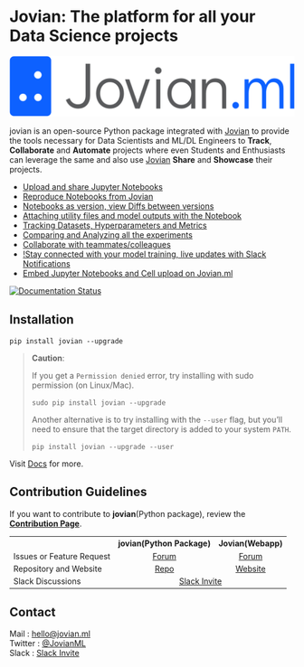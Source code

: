 # Jovian: The platform for all your Data Science projects

![](/docs/jvn_full_logo.png)

jovian is an open-source Python package integrated with [Jovian](https://jovian.ml/?utm_source=github) to provide the tools necessary for Data Scientists and ML/DL Engineers to **Track**, **Collaborate** and **Automate** projects where even Students and Enthusiasts can leverage the same and also use [Jovian](https://jovian.ml/?utm_source=github) **Share** and **Showcase** their projects.

- [Upload and share Jupyter Notebooks](https://docs.jovian.ml/en/latest/user-guide/02-upload.html)
- [Reproduce Notebooks from Jovian](https://docs.jovian.ml/en/latest/user-guide/03-reproduce.html)
- [Notebooks as version, view Diffs between versions](https://docs.jovian.ml/en/latest/user-guide/04-version.html)
- [Attaching utility files and model outputs with the Notebook](https://docs.jovian.ml/en/latest/user-guide/05-attach.html)
- [Tracking Datasets, Hyperparameters and Metrics](https://docs.jovian.ml/en/latest/user-guide/06-track.html)
- [Comparing and Analyzing all the experiments](https://docs.jovian.ml/en/latest/user-guide/07-compare.html)
- [Collaborate with teammates/colleagues](https://docs.jovian.ml/en/latest/user-guide/08-collaborate.html)
- [!Stay connected with your model training, live updates with Slack Notifications](https://docs.jovian.ml/en/latest/user-guide/09-integrations.html)
- [Embed Jupyter Notebooks and Cell upload on Jovian.ml](https://docs.jovian.ml/en/latest/user-guide/10-embed.html)

[![Documentation Status](https://readthedocs.org/projects/jovian-py/badge/?version=latest)](https://jovian-py.readthedocs.io/en/latest/?badge=latest)

## Installation

```
pip install jovian --upgrade
```

> **Caution**:
>
> If you get a `Permission denied` error, try installing with sudo permission (on Linux/Mac).
>
> ```
> sudo pip install jovian --upgrade
> ```
>
> Another alternative is to try installing with the `--user` flag, but you’ll need to ensure that the target directory is added to your system `PATH`.
>
> ```
> pip install jovian --upgrade --user
> ```

Visit [Docs](https://jovian-py.readthedocs.io) for more.

## Contribution Guidelines

If you want to contribute to **jovian**(Python package), review the [**Contribution Page**](https://github.com/JovianML/jovian-py/blob/master/CONTRIBUTING.md).

<table>
    <tr>
        <th> </th>
        <th>jovian(Python Package)</th>
        <th>Jovian(Webapp)</th>
    </tr>
    <tr>
        <td>Issues or Feature Request</td>
        <td align="center"> <a href="https://github.com/JovianML/jovian-py/issues">Forum</a> </td>
        <td align="center"> <a href="https://github.com/JovianML/jovian-support/issues">Forum</a> </td>
    </tr>
    <tr>
        <td>Repository and Website</td>
        <td align="center"> <a href="https://github.com/JovianML">Repo</a> </td>
        <td align="center"> <a href="https://jovian.ml/?utm_source=github">Website</a> </td>
    </tr>
    <tr>
        <td>Slack Discussions</td>
        <td align="center" colspan=2> <a href="https://bit.ly/jovian-users">Slack Invite</a> </td>
    </tr>
</table>

## Contact

Mail : hello@jovian.ml
<br>
Twitter : [@JovianML](https://twitter.com/JovianML)
<br>
Slack : [Slack Invite](https://bit.ly/jovian-users)
